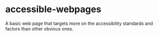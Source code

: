 # accessible-webpages
A basic web page that targets more on the accessibility standards and factors than other obvious ones.
